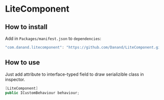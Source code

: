 # LiteComponent
## How to install
Add in `Packages/manifest.json` to `dependencies`:
```javascript
"com.danand.litecomponent": "https://github.com/Danand/LiteComponent.git#0.1.0-package-unity"
```
## How to use
Just add attribute to interface-typed field to draw serializible class in inspector.
```csharp
[LiteComponent]
public ICustomBehaviour behaviour;
```